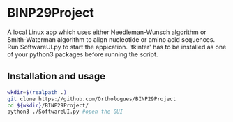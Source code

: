 # BINP29Project
A local Linux app which uses either Needleman-Wunsch algorithm or Smith-Waterman algorithm to align nucleotide or amino acid sequences.
Run SoftwareUI.py to start the appication. 'tkinter' has to be installed as one of your python3 packages before running the script. 

## Installation and usage
```bash
wkdir=$(realpath .)
git clone https://github.com/Orthologues/BINP29Project
cd ${wkdir}/BINP29Project/
python3 ./SoftwareUI.py #open the GUI
```
